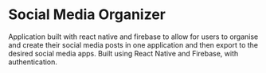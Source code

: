 # Social Media Organizer
Application built with react native and firebase to allow for users to organise and create their social media posts in one application and then export to the desired social media apps.
Built using React Native and Firebase, with authentication.
